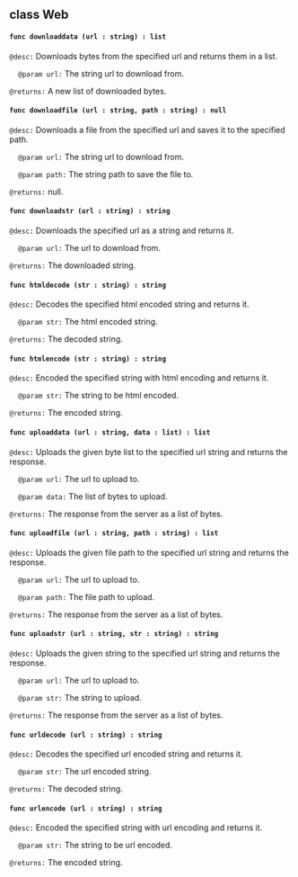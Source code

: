 ## class Web

#### ```func downloaddata (url : string) : list```


```@desc:``` Downloads bytes from the specified url and returns them in a list.

&nbsp;&nbsp;&nbsp;&nbsp;```@param url:``` The string url to download from.

```@returns:``` A new list of downloaded bytes.

#### ```func downloadfile (url : string, path : string) : null```


```@desc:``` Downloads a file from the specified url and saves it to the specified path.

&nbsp;&nbsp;&nbsp;&nbsp;```@param url:``` The string url to download from.

&nbsp;&nbsp;&nbsp;&nbsp;```@param path:``` The string path to save the file to.

```@returns:``` null.

#### ```func downloadstr (url : string) : string```


```@desc:``` Downloads the specified url as a string and returns it.

&nbsp;&nbsp;&nbsp;&nbsp;```@param url:``` The url to download from.

```@returns:``` The downloaded string.

#### ```func htmldecode (str : string) : string```


```@desc:``` Decodes the specified html encoded string and returns it.

&nbsp;&nbsp;&nbsp;&nbsp;```@param str:``` The html encoded string.

```@returns:``` The decoded string.

#### ```func htmlencode (str : string) : string```


```@desc:``` Encoded the specified string with html encoding and returns it.

&nbsp;&nbsp;&nbsp;&nbsp;```@param str:``` The string to be html encoded.

```@returns:``` The encoded string.

#### ```func uploaddata (url : string, data : list) : list```


```@desc:``` Uploads the given byte list to the specified url string and returns the response.

&nbsp;&nbsp;&nbsp;&nbsp;```@param url:``` The url to upload to.

&nbsp;&nbsp;&nbsp;&nbsp;```@param data:``` The list of bytes to upload.

```@returns:``` The response from the server as a list of bytes.

#### ```func uploadfile (url : string, path : string) : list```


```@desc:``` Uploads the given file path to the specified url string and returns the response.

&nbsp;&nbsp;&nbsp;&nbsp;```@param url:``` The url to upload to.

&nbsp;&nbsp;&nbsp;&nbsp;```@param path:``` The file path to upload.

```@returns:``` The response from the server as a list of bytes.

#### ```func uploadstr (url : string, str : string) : string```


```@desc:``` Uploads the given string to the specified url string and returns the response.

&nbsp;&nbsp;&nbsp;&nbsp;```@param url:``` The url to upload to.

&nbsp;&nbsp;&nbsp;&nbsp;```@param str:``` The string to upload.

```@returns:``` The response from the server as a list of bytes.

#### ```func urldecode (url : string) : string```


```@desc:``` Decodes the specified url encoded string and returns it.

&nbsp;&nbsp;&nbsp;&nbsp;```@param str:``` The url encoded string.

```@returns:``` The decoded string.

#### ```func urlencode (url : string) : string```


```@desc:``` Encoded the specified string with url encoding and returns it.

&nbsp;&nbsp;&nbsp;&nbsp;```@param str:``` The string to be url encoded.

```@returns:``` The encoded string.

